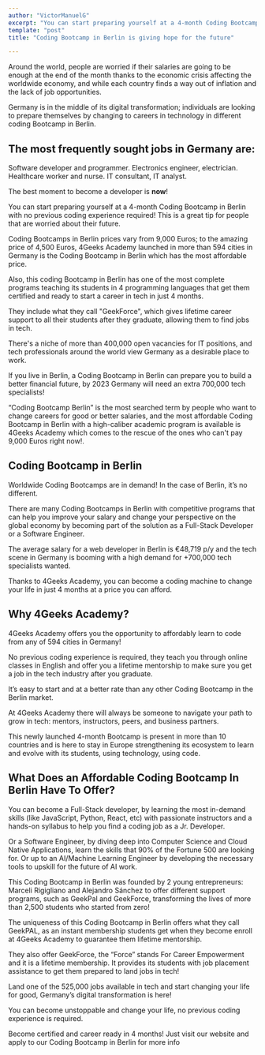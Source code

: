 ```yaml
---
author: "VictorManuelG"
excerpt: "You can start preparing yourself at a 4-month Coding Bootcamp in Berlin with no previous coding experience required! This is a great tip for people that are worried about their future."
template: "post" 
title: "Coding Bootcamp in Berlin is giving hope for the future"

---
```


Around the world, people are worried if their salaries are going to be enough at the end of the month thanks to the economic crisis affecting the worldwide economy, and while each country finds a way out of inflation and the lack of job opportunities.

Germany is in the middle of its digital transformation; individuals are looking to prepare themselves by changing to careers in technology in different coding Bootcamp in Berlin.

## The most frequently sought jobs in Germany are:

Software developer and programmer.
Electronics engineer, electrician.
Healthcare worker and nurse.
IT consultant, IT analyst.

The best moment to become a developer is **now**!

You can start preparing yourself at a 4-month Coding Bootcamp in Berlin with no previous coding experience required! This is a great tip for people that are worried about their future.

Coding Bootcamps in Berlin prices vary from 9,000 Euros; to the amazing price of 4,500 Euros, 4Geeks Academy launched in more than 594 cities in Germany is the Coding Bootcamp in Berlin which has the most affordable price.

Also, this coding Bootcamp in Berlin has one of the most complete programs teaching its students in 4 programming languages that get them certified and ready to start a career in tech in just 4 months.

They include what they call "GeekForce", which gives lifetime career support to all their students after they graduate, allowing them to find jobs in tech.

There's a niche of more than 400,000 open vacancies for IT positions, and tech professionals around the world view Germany as a desirable place to work.

If you live in Berlin, a Coding Bootcamp in Berlin can prepare you to build a better financial future, by 2023 Germany will need an extra 700,000 tech specialists!

“Coding Bootcamp Berlin” is the most searched term by people who want to change careers for good or better salaries, and the most affordable Coding Bootcamp in Berlin with a high-caliber academic program is available is 4Geeks Academy which comes to the rescue of the ones who can't pay 9,000 Euros right now!.

## Coding Bootcamp in Berlin

Worldwide Coding Bootcamps are in demand! In the case of Berlin, it’s no different.

There are many Coding Bootcamps in Berlin with competitive programs that can help you improve your salary and change your perspective on the global economy by becoming part of the solution as a Full-Stack Developer or a Software Engineer.

The average salary for a web developer in Berlin is €48,719 p/y and the tech scene in Germany is booming with a high demand for +700,000 tech specialists wanted.

Thanks to 4Geeks Academy, you can become a coding machine to change your life in just 4 months at a price you can afford.

## Why 4Geeks Academy?

4Geeks Academy offers you the opportunity to affordably learn to code from any of 594 cities in Germany!

No previous coding experience is required, they teach you through online classes in English and offer you a lifetime mentorship to make sure you get a job in the tech industry after you graduate.

It’s easy to start and at a better rate than any other Coding Bootcamp in the Berlin market.

At 4Geeks Academy there will always be someone to navigate your path to grow in tech: mentors, instructors, peers, and business partners.

This newly launched 4-month Bootcamp is present in more than 10 countries and is here to stay in Europe strengthening its ecosystem to learn and evolve with its students, using technology, using code.

## What Does an Affordable Coding Bootcamp In Berlin Have To Offer?

You can become a Full-Stack developer, by learning the most in-demand skills (like JavaScript, Python, React, etc) with passionate instructors and a hands-on syllabus to help you find a coding job as a Jr. Developer.

Or a Software Engineer, by diving deep into Computer Science and Cloud Native Applications, learn the skills that 90% of the Fortune 500 are looking for. Or up to an AI/Machine Learning Engineer by developing the necessary tools to upskill for the future of AI work.

This Coding Bootcamp in Berlin was founded by 2 young entrepreneurs: Marceli Rigigliano and Alejandro Sánchez to offer different support programs, such as GeekPal and GeekForce, transforming the lives of more than 2,500 students who started from zero!

The uniqueness of this Coding Bootcamp in Berlin offers what they call GeekPAL, as an instant membership students get when they become enroll at 4Geeks Academy to guarantee them lifetime mentorship.

They also offer GeekForce, the “Force” stands For Career Empowerment and it is a lifetime membership. It provides its students with job placement assistance to get them prepared to land jobs in tech!

Land one of the 525,000 jobs available in tech and start changing your life for good, Germany’s digital transformation is here!

You can become unstoppable and change your life, no previous coding experience is required. 

Become certified and career ready in 4 months! Just visit our website and apply to our Coding Bootcamp in Berlin for more info
